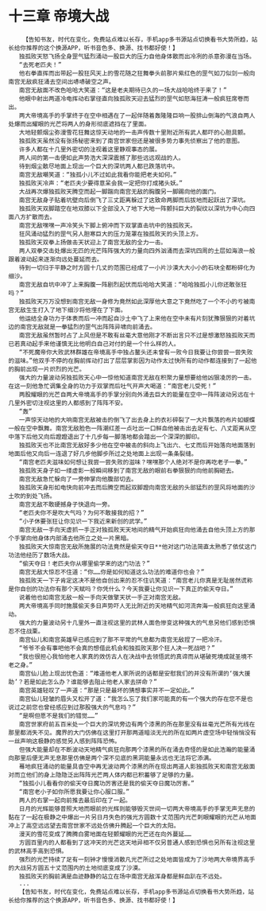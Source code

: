# 十三章 帝境大战
        【告知书友，时代在变化，免费站点难以长存，手机app多书源站点切换看书大势所趋，站长给你推荐的这个换源APP，听书音色多、换源、找书都好使！】
       独孤败天怒飞扬全身罡气猛烈涌动一股巨大的压力自他身体散而出冷冽的杀意弥漫在当场。
       “去死老匹夫！”
       他右拳直挥而出带起一股狂风天上的雪花随之狂舞拳头前那片紫红色的罡气如刀似剑一般向南宫无敌疯狂涌去空间出哧哧破空之声。
       南宫无敌面不改色哈哈大笑道：“这是老夫期待已久的一场大战哈哈终于来了！”
       他眼中射出两道冷电挥动右掌径直向独孤败天迎去猛烈的罡气如怒海狂涛一般疯狂席卷而出。
       两大帝境高手的手掌终于在空中相遇在了一起伴随着轰隆隆巨响一股排山倒海的气浪自两人处爆而出耀眼的光芒将两人的身形彻底遮挡在了里面。
       大地轻颤烟尘弥漫雪花狂舞这惊天动地的一击声传数十里附近所有武人都吓的心胆具颤。
       独孤败天虽然没有张扬秘密来到了南宫世家但还是被很多势力事先侦察出了他的意图。
       许多人都在十几里外密切的注视着这里静观事态的展。
       两人间的第一击便如此声势浩大深深震撼了那些远远观战的人。
       待到烟尘散尽地面上现出一个巨大的深坑两人都已跌落坑中。
       南宫无敌嘲笑道：“独孤小儿不过如此我看你能把老夫如何。”
       独孤败天冷声：“老匹夫少要得意呆会我一定把你打成猪头妖。”
       大战再次爆独孤败天腾空而起一脚踹向南宫无敌的胸腹另一脚踢向他的面门。
       南宫无敌身子贴着坑壁向后倒飞了三丈距离躲过了这致命两脚而后拔地而起跃出了深坑。
       独孤败天双脚踏空在地双膝以下全部没入了地下大地一阵颤抖巨大的裂纹以深坑为中心向四面八方扩散而去。
       南宫无敌嘿嘿一声冷笑头下脚上俯冲而下双掌直击坑中的独孤败天。
       狂风涌动猛烈的罡气另人胆寒巨大的压力笼罩在独孤败天的头顶上方。
       独孤败天双拳上扬做击天状迎上了南宫无敌的全力一击。
       两人双拳交击处爆出无匹的光芒阵阵强大的力量向四外汹涌而去深坑四周的土层如海浪一般跟着波动起来逐渐向远处蔓延而去。
       待到一切归于平静之时方圆十几丈的范围已经成了一小片沙漠大大小小的石块全都粉碎化为细沙。
       南宫无敌自坑中冲了上来胸腹一阵剧烈起伏而后哈哈大笑道：“哈哈独孤小儿你还敢张狂吗？”
       独孤败天万万没想到南宫无敌一身修为竟然如此深厚他大意之下竟然吃了一个不小的亏被南宫无敌生生打入了地下细沙将他埋在了下面。
       他运结全身功力于体表而后一冲而起自沙土中飞了上来他在空中未有片刻犹豫狠狠的对着坑边的南宫无敌就是一拳猛烈的罡气出阵阵异啸向前涌去。
       南宫无敌虽然暂时占了上风但是不敢有丝毫大意他刚才不断出言只不过是想激怒独孤败天而已若真动起手来他谨慎无比他明白自己对付的是一个什么样的人。
       “不死魔帝你大败武林群雄在帝境高手中独占鳌头还未曾有一败今日我要让你尝尝一尝失败的滋味。”他双手不停的在胸前挥动打出了层层掌影因为动作太过快所有的动作都连接到了一起他的胸前出现一片炽烈的光芒。
       强大的力量波动另独孤败天心中一惊他知道南宫无敌在积聚力量想要给他凶狠凌厉的一击。在这一刻他急忙调集全身的功力于双掌而后吐气开声大喝道：“南宫老儿受死！”
       两股耀眼的光芒自两大帝境高手的手掌分别向外涌去巨大的能量在空中一阵阵波动另远在十几里外密切注视这里的人都感到了阵阵不安。
       “轰”
       一声惊天动地的大响南宫无敌被击的倒飞了出去身上的衣衫碎裂了一大片飘落的布片如蝴蝶一般在空中飘舞。南宫无敌脸色一阵潮红差一点吐出一口鲜血他被击出去足有七、八丈距离从空中落下后他又向后蹬蹬退出了十几步每一脚落地都会踏出一个深深的脚印。
       独孤败天也不比南宫无敌好多少他在空中被击的斜向上飞出六、七丈而后开始落向地面落到地面后他又向后一连退了好几步他脚步所过之处地面上出现一条条裂缝。
       “南宫老匹夫滋味如何想让我尝一尝失败的滋味？嘿嘿那个人绝对不是你再吃老子一拳。”
       独孤败天身子如一缕虚影一般瞬间移到了南宫无敌的眼前右拳狠狠的向他前胸砸去。
       南宫无敌急忙躲向了一旁伸掌向他腹部切去。
       独孤败天身形如电快向前冲去而后腾空而起双脚蹬向南宫无敌的头部猛烈的罡风将地面的沙土吹的到处飞扬。
       南宫无敌不敢硬撼身子快退向一旁。
       “老匹夫你不是吹大气吗？为何不敢接我的招？”
       “小子休要张狂让你见识一下我近来新创的武学。”
       南宫无敌一手向天虚抓一手正对独孤败天天地间的精气开始疯狂向他涌去自他头顶上方的那个手掌向他身体内部涌去他所立之处一片黑暗。
       独孤败天大惊南宫无敌所施展的功法竟然是偷天夺日**他对这门功法简直太熟悉了依仗这门功法他经历了数场大战。
       “偷天夺日！老匹夫你从哪里偷学来的这门功法？”
       南宫无敌大惊忍不住道：“你……你是如何知道这么功法的难道你也会？”
       独孤败天一下子肯定这决不是他自创出来的忍不住讥笑道：“南宫老儿你真是无耻居然谎称是你自创的功法你有那个天赋吗？你凭什么？今天我要让你见识一下真正的偷天夺日。”
       说着他也如南宫无敌一般一手向天做擎天状一手正对南宫无敌。
       两大帝境高手同时施展偷天多日声势吓人无比附近的天地精气如河流奔海一般疯狂向这里涌动。
       强大的力量波动另十几里外一直注视这里的武林人面色惨变这种强大的气息另他们感到恐惧忍不住战栗。
       南宫仙儿和南宫英雄早已感应到了那不平常的气息都为南宫无敌捏了一把冷汗。
       “爷爷不会有事吧他不会真的想借此机会和独孤败天那个狂人决一死战吧？”
       “我也很担心我怕他老人家真的效仿古人在决战中去领悟武的真谛而从堪破死境成就圣境不老之身。”
       南宫仙儿脸上现出忧色道：“难道他老人家所说的话都是安慰我们的并没有所谓的‘强大援助’？若是如此怎么办？谁能够去阻止他老人家去拼命？”
       南宫英雄轻叹了一声道：“那是只是最坏的猜想事实并不一定如此。”
       南宫仙儿轻皱的眉头又松开了道：“我怎么忘了我们家可能真的有一个强大的存在您不是也说过之前您也曾经感应到过那股强大的气息吗？”
       “是啊但愿不是我们的错觉……”
       南宫世家府前五百米处一个巨大的深坑旁边有两个漆黑的所在那里没有丝毫光芒所有光线在那里都消失不见。魔界的大门仿佛在这里打开那两道暗淡无光的所在如两片虚空场中轻悄悄没有一丝声响这极静的感觉另人感到阵阵恐怖。
       但强大能量却在不断波动天地精气疯狂向那两个漆黑的所在涌去奇怪的是如此浩瀚的能量涌向那里后便无声无息那里仿佛是两个深不见底的黑洞能量永远也无法将它添满。
       蓦地疯狂涌动的能量具杳空中再无波动两个漆黑的所在现出两道人影独孤败天和南宫无敌面对而立他们的身上隐隐泛出阵阵光芒两人体内都已积蓄够了足够的力量。
       “独孤小儿看看你的偷天夺日魔功厉害还是我的偷天夺日魔功厉害。”
       “南宫老小子如你所愿我要让你心服口服。”
       两人的右掌一起向前推去最后印在了一起。
       日月的光辉能够普照大地而眼前的光辉则能够毁灭世间一切两大帝境高手的手掌无声无息的黏在了一起在极静之中爆出一片另日月失色的强光方圆数十丈范围内光芒刺眼耀眼的光芒从地面冲上了高空远远望去南宫世家不远处仿佛升腾起一个巨大的太阳。
       漫天的雪花变成了腾腾白雾地面在轻颤耀眼的光芒还在向外蔓延……
       方圆百里内的人都看到了这冲天的光芒这天地异相不仅另普通人感到恐惧也另所有注视这里的武林高手高到恐惧。
       强烈的光芒持续了足有一刻钟才慢慢消散凡光芒所过之处地面皆成为了沙地两大帝境界高手的大战另方圆五十丈范围内的土地彻底变成了沙漠。
       独孤败天的胸前满是血迹静静的站立在场中南宫无敌浑身都是鲜血趴在不远处。
       ...
       【告知书友，时代在变化，免费站点难以长存，手机app多书源站点切换看书大势所趋，站长给你推荐的这个换源APP，听书音色多、换源、找书都好使！】